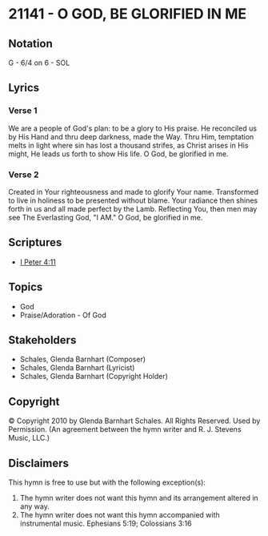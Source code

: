 # 21141 - O GOD, BE GLORIFIED IN ME

## Notation

G - 6/4 on 6 - SOL

## Lyrics

### Verse 1

We are a people of God's plan: to be a glory to His praise. He reconciled us by His Hand and thru deep darkness, made the Way. Thru Him, temptation melts in light where sin has lost a thousand strifes, as Christ arises in His might, He leads us forth to show His life. O God, be glorified in me.

### Verse 2

Created in Your righteousness and made to glorify Your name. Transformed to live in holiness to be presented without blame. Your radiance then shines forth in us and all made perfect by the Lamb. Reflecting You, then men may see The Everlasting God, "I AM." O God, be glorified in me.


## Scriptures

- [I Peter 4:11](https://www.biblegateway.com/passage/?search=I%20Peter%204%3A11)

## Topics

- God
- Praise/Adoration - Of God

## Stakeholders

- Schales, Glenda Barnhart (Composer)
- Schales, Glenda Barnhart (Lyricist)
- Schales, Glenda Barnhart (Copyright Holder)

## Copyright

© Copyright 2010 by Glenda Barnhart Schales. All Rights Reserved. Used by Permission.
(An agreement between the hymn writer and R. J. Stevens Music, LLC.)

## Disclaimers

This hymn is free to use but with the following exception(s):
1. The hymn writer does not want this hymn and its arrangement altered in any way.
2. The hymn writer does not want this hymn accompanied with instrumental music.
Ephesians 5:19; Colossians 3:16

